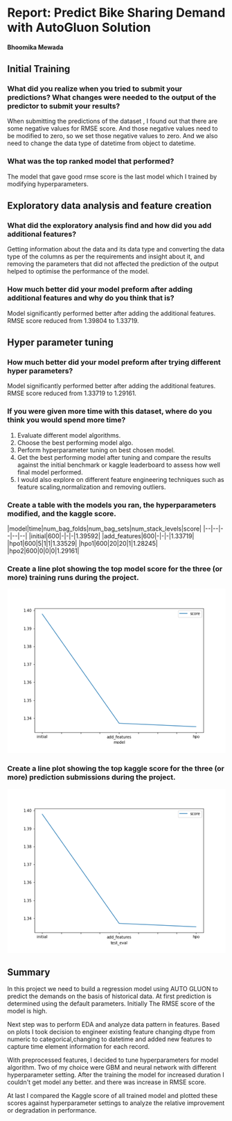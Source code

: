 # Report: Predict Bike Sharing Demand with AutoGluon Solution
#### Bhoomika Mewada

## Initial Training
### What did you realize when you tried to submit your predictions? What changes were needed to the output of the predictor to submit your results?
When submitting the predictions of the dataset , I found out that there are some negative values for RMSE score. And those negative values need to be modified to zero, so we set those negative values to zero. And we also need to change the data type of datetime from object to datetime. 

### What was the top ranked model that performed?
The model that gave good rmse score is the last model which I trained by modifying hyperparameters.

## Exploratory data analysis and feature creation
### What did the exploratory analysis find and how did you add additional features?
Getting information about the data and its data type and converting the data type of the columns as per the requirements and insight about it, and removing the parameters that did not affected the prediction of the output helped to optimise the performance of the model. 


### How much better did your model preform after adding additional features and why do you think that is?
Model significantly performed better after adding the additional features. RMSE score reduced from 1.39804 to 1.33719. 

## Hyper parameter tuning
### How much better did your model preform after trying different hyper parameters?
Model significantly performed better after adding the additional features. RMSE score reduced from 1.33719 to 1.29161. 

### If you were given more time with this dataset, where do you think you would spend more time?
1. Evaluate different model algorithms.
2. Choose the best performing model algo.
3. Perform hyperparameter tuning on best chosen model.
4. Get the best performing model after tuning and compare the results against the initial benchmark or kaggle leaderboard to assess how well final model performed.
5. I would also explore on different feature engineering techniques such as feature scaling,normalization and removing outliers.

### Create a table with the models you ran, the hyperparameters modified, and the kaggle score.
|model|time|num_bag_folds|num_bag_sets|num_stack_levels|score|
|--|--|--|--|--|
|initial|600|-|-|-|1.39592|
|add_features|600|-|-|-|1.33719|
|hpo1|600|5|1|1|1.33529|
|hpo1|600|20|20|1|1.28245|
|hpo2|600|0|0|0|1.29161|
### Create a line plot showing the top model score for the three (or more) training runs during the project.

![model_train_score.png](img/model_train_score.png)

### Create a line plot showing the top kaggle score for the three (or more) prediction submissions during the project.

![model_test_score.png](img/model_test_score.png)

## Summary
In this project we need to build a regression model using AUTO GLUON to predict the demands on the basis of historical data. At first prediction is determined using the default parameters. Initially The RMSE score of the model is high. 

Next step was to perform EDA and analyze data pattern in features. Based on plots I took decision to engineer existing feature changing dtype from numeric to categorical,changing to datetime and added new features to capture time element information for each record.

With preprocessed features, I decided to tune hyperparameters for model algorithm. Two of my choice were GBM and neural network with different hyperparameter setting. After the training the model for increased duration I couldn't get model any better. and there was increase in RMSE score.

At last I compared the Kaggle score of all trained model and plotted these scores against hyperparameter settings to analyze the relative improvement or degradation in performance.